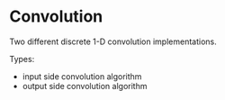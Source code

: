 Convolution
===========

Two different discrete 1-D convolution implementations.

Types:
* input side convolution algorithm
* output side convolution algorithm
